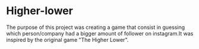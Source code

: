 # Higher-lower
The purpose of this project was creating a game that consist in guessing which person/company had a bigger amount of follower on instagram.It was inspired by the original game "The Higher Lower".
